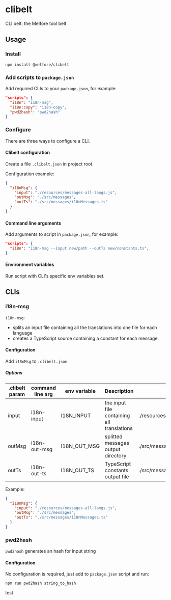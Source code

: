 # clibelt

CLI belt: the Melfore tool belt

## Usage

### Install

```shell
npm install @melfore/clibelt
```

### Add scripts to `package.json`

Add required CLIs to your `package.json`, for example:

```json
"scripts": {
  "i18n": "i18n-msg",
  "i18n:copy": "i18n-copy",
  "pwd2hash": "pwd2hash"
}
```

### Configure

There are three ways to configure a CLI.

#### Clibelt configuration

Create a file `.clibelt.json` in project root.

Configuration example:

```json
{
  "i18nMsg": {
    "input": "./resources/messages-all-langs.js",
    "outMsg": "./src/messages",
    "outTs": "./src/messages/i18nMessages.ts"
  }
}
```

#### Command line arguments

Add arguments to script in `package.json`, for example:

```json
"scripts": {
  "i18n": "i18n-msg --input new/path --outTs new/constants.ts",
}
```

#### Environment variables

Run script with CLI's specific env variables set.

## CLIs

### i18n-msg

`i18n-msg`:

- splits an input file containing all the translations into one file for each language
- creates a TypeScript source containing a constant for each message.

#### Configuration

Add `i18nMsg` to `.clibelt.json`.

##### Options

| .clibelt param | command line arg | env variable | Description                                | Example                        |
| -------------- | ---------------- | ------------ | ------------------------------------------ | ------------------------------ |
| input          | i18n-input       | I18N_INPUT   | the input file containing all translations | ./resources/messages-all-langs |
| outMsg         | i18n-out-msg     | I18N_OUT_MSG | splitted messages output directory         | ./src/messages                 |
| outTs          | i18n-out-ts      | I18N_OUT_TS  | TypeScript constants output file           | ./src/messages/i18nMessages.ts |

Example:

```json
{
  "i18nMsg": {
    "input": "./resources/messages-all-langs.js",
    "outMsg": "./src/messages",
    "outTs": "./src/messages/i18nMessages.ts"
  }
}
```

### pwd2hash

`pwd2hash` generates an hash for input string

#### Configuration

No configuration is required, just add to `package.json` script and run:

```shell
npm run pwd2hash string_to_hash
```

test
